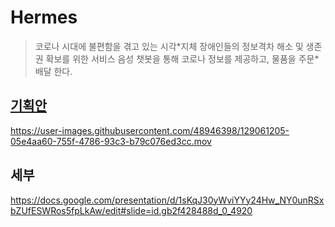 # Hermes

> 코로나 시대에 불편함을 겪고 있는 시각\*지체 장애인들의 정보격차 해소 및 생존권 확보를 위한 서비스
> 음성 챗봇을 통해 코로나 정보를 제공하고, 물품을 주문\*배달 한다.

## [기획안](https://github.com/mtak0235/Hermes/files/6969701/default.pdf)

https://user-images.githubusercontent.com/48946398/129061205-05e4aa60-755f-4786-93c3-b79c076ed3cc.mov

## 세부<br>
https://docs.google.com/presentation/d/1sKqJ30yWviYYy24Hw_NY0unRSxbZUfESWRos5fpLkAw/edit#slide=id.gb2f428488d_0_4920

